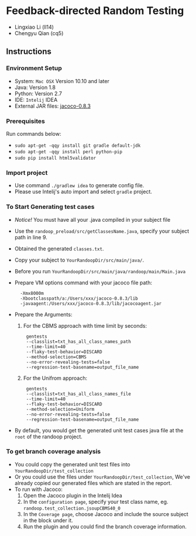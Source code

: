 # Feedback-directed Random Testing
* Lingxiao Li (ll14)
* Chengyu Qian (cq5)

## Instructions

### Environment Setup
* System: `Mac OSX` Version 10.10 and later
* Java: Version 1.8
* Python: Version 2.7
* IDE: `Intelij` IDEA
* External JAR files:  [jacoco-0.8.3](https://www.eclemma.org/jacoco/)

### Prerequisites
Run commands below:
* `sudo apt-get -qqy install git gradle default-jdk`
* `sudo apt-get -qqy install perl python-pip`
* `sudo pip install html5validator`

### Import project
* Use command `./gradlew idea` to generate config file.
* Please use Intelij's auto import and select `gradle` project.

### To Start Generating test cases
* *Notice!* You must have all your .java compiled in your subject file
* Use the `randoop_preload/src/getClassesName.java`, specify your subject path in line 9.
* Obtained the generated `classes.txt`.
* Copy your subject to `YourRandoopDir/src/main/java/`. 
* Before you run `YourRandoopDir/src/main/java/randoop/main/Main.java` 
* Prepare VM options command with your jacoco file path: 

        -Xmx8000m
        -Xbootclasspath/a:/Users/xxx/jacoco-0.8.3/lib
        -javaagent:/Users/xxx/jacoco-0.8.3/lib/jacocoagent.jar
* Prepare the Arguments: 
    1. For the CBMS approach with time limit by seconds:
       
            gentests
            --classlist=txt_has_all_class_names_path
            --time-limit=40
            --flaky-test-behavior=DISCARD
            --method-selection=CBMS
            --no-error-revealing-tests=false
            --regression-test-basename=output_file_name
    2. For the Unifrom approach:
    
            gentests
            --classlist=txt_has_all_class_names_file
            --time-limit=40
            --flaky-test-behavior=DISCARD
            --method-selection=Uniform
            --no-error-revealing-tests=false
            --regression-test-basename=output_file_name
* By default, you would get the generated unit test cases java file at the `root` of the randoop project.

### To get branch coverage analysis
* You could copy the generated unit test files into `YourRandoopDir/test_collection`
* Or you could use the files under `YourRandoopDir/test_collection`, We've already copied our generated files which are stated in the report.
* To run with Jacoco:
    1. Open the Jacoco plugin in the Intelij Idea
    2. In the `configuration page`, specify your test class name, eg. `randoop.test_collection.jsoupCBMS40_0`
    3. In the `Coverage page`, choose Jacoco and include the source subject in the block under it.
    4. Run the plugin and you could find the branch coverage information.
   
    
